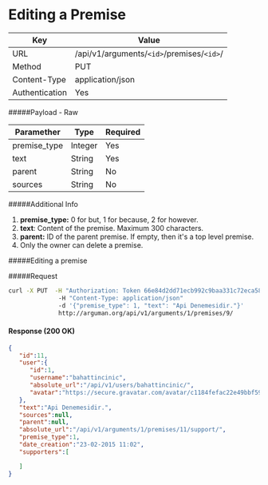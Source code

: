 Editing a Premise
=======================
| Key             | Value              |
| ----------------|--------------------|
| URL             | /api/v1/arguments/`<id>`/premises/`<id>`/ |
| Method          | PUT               |
| Content-Type    | application/json   |
| Authentication  | Yes                |


#####Payload - Raw

| Paramether    | Type     |  Required |
| ------------- | ---------| --------------|
| premise_type  | Integer  |  Yes          |
| text          | String   |  Yes          |
| parent        | String   |  No           |
| sources       | String   |  No           |


#####Additional Info
1. **premise_type:** 0 for but, 1 for because, 2 for however.
2. **text**: Content of the premise. Maximum 300 characters.
3. **parent:** ID of the parent premise. If empty, then it's a top level premise. 
4. Only the owner can delete a premise.

#####Editing a premise

#####Request

```bash
curl -X PUT  -H "Authorization: Token 66e84d2dd71ecb992c9baa331c72eca58f239909"
              -H "Content-Type: application/json"
              -d '{"premise_type": 1, "text": "Api Denemesidir."}'
              http://arguman.org/api/v1/arguments/1/premises/9/
```

#### Response (200 OK)

```json
{
   "id":11,
   "user":{
      "id":1,
      "username":"bahattincinic",
      "absolute_url":"/api/v1/users/bahattincinic/",
      "avatar":"https://secure.gravatar.com/avatar/c1184fefac22e49bbf59e3775ef6e9dd.jpg?s=80&r=g&d=mm"
   },
   "text":"Api Denemesidir.",
   "sources":null,
   "parent":null,
   "absolute_url":"/api/v1/arguments/1/premises/11/support/",
   "premise_type":1,
   "date_creation":"23-02-2015 11:02",
   "supporters":[

   ]
}
```
